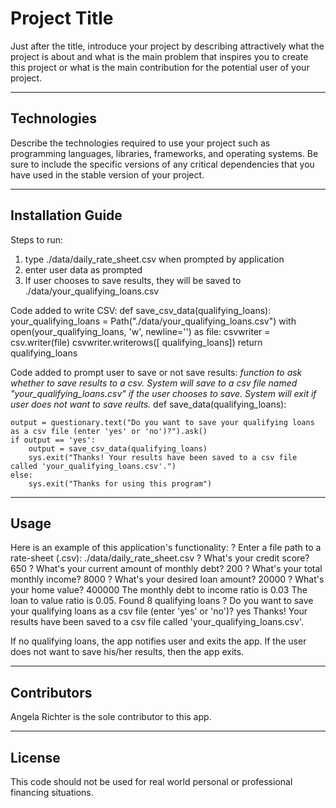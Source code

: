 # Project Title

Just after the title, introduce your project by describing attractively what the project is about and what is the main problem that inspires you to create this project or what is the main contribution for the potential user of your project.

---

## Technologies

Describe the technologies required to use your project such as programming languages, libraries, frameworks, and operating systems. Be sure to include the specific versions of any critical dependencies that you have used in the stable version of your project.

---

## Installation Guide


Steps to run:
1) type ./data/daily_rate_sheet.csv when prompted by application
2) enter user data as prompted
3) If user chooses to save results, they will be saved to ./data/your_qualifying_loans.csv

Code added to write CSV:
def save_csv_data(qualifying_loans):
    your_qualifying_loans = Path("./data/your_qualifying_loans.csv")
    with open(your_qualifying_loans, 'w', newline='') as file:
        csvwriter = csv.writer(file)
        csvwriter.writerows([ qualifying_loans])
    return qualifying_loans

Code added to prompt user to save or not save results:
 *function to ask whether to save results to a csv. System will save to a csv file named "your_qualifying_loans.csv" if the user chooses to save. System will exit if user does not want to save reults.*
def save_data(qualifying_loans):

    output = questionary.text("Do you want to save your qualifying loans as a csv file (enter 'yes' or 'no')?").ask()
    if output == 'yes':
        output = save_csv_data(qualifying_loans)
        sys.exit("Thanks! Your results have been saved to a csv file called 'your_qualifying_loans.csv'.")
    else:
        sys.exit("Thanks for using this program")


---

## Usage

Here is an example of this application's functionality:
? Enter a file path to a rate-sheet (.csv): ./data/daily_rate_sheet.csv
? What's your credit score? 650
? What's your current amount of monthly debt? 200
? What's your total monthly income? 8000
? What's your desired loan amount? 20000
? What's your home value? 400000
The monthly debt to income ratio is 0.03
The loan to value ratio is 0.05.
Found 8 qualifying loans
? Do you want to save your qualifying loans as a csv file (enter 'yes' or 'no')? yes
Thanks! Your results have been saved to a csv file called 'your_qualifying_loans.csv'.

If no qualifying loans, the app notifies user and exits the app.
If the user does not want to save his/her results, then the app exits.

---

## Contributors

Angela Richter is the sole contributor to this app.

---

## License

This code should not be used for real world personal or professional financing situations.
